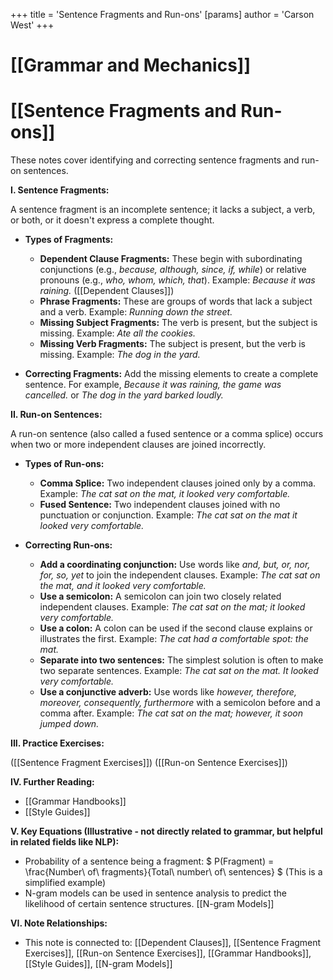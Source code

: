 +++
 title = 'Sentence Fragments and Run-ons'
[params]
	author = 'Carson West'
+++
# [[Grammar and Mechanics]]
# [[Sentence Fragments and Run-ons]]

These notes cover identifying and correcting sentence fragments and run-on sentences.

**I. Sentence Fragments:**

A sentence fragment is an incomplete sentence; it lacks a subject, a verb, or both, or it doesn't express a complete thought.

* **Types of Fragments:**
    * **Dependent Clause Fragments:** These begin with subordinating conjunctions (e.g., *because, although, since, if, while*) or relative pronouns (e.g., *who, whom, which, that*).  Example: *Because it was raining.*  ([[Dependent Clauses]])
    * **Phrase Fragments:** These are groups of words that lack a subject and a verb. Example: *Running down the street.*
    * **Missing Subject Fragments:** The verb is present, but the subject is missing. Example: *Ate all the cookies.*
    * **Missing Verb Fragments:** The subject is present, but the verb is missing. Example: *The dog in the yard.*


* **Correcting Fragments:**  Add the missing elements to create a complete sentence.  For example, *Because it was raining, the game was cancelled.* or *The dog in the yard barked loudly.*

**II. Run-on Sentences:**

A run-on sentence (also called a fused sentence or a comma splice) occurs when two or more independent clauses are joined incorrectly.

* **Types of Run-ons:**
    * **Comma Splice:** Two independent clauses joined only by a comma. Example: *The cat sat on the mat, it looked very comfortable.*
    * **Fused Sentence:** Two independent clauses joined with no punctuation or conjunction. Example: *The cat sat on the mat it looked very comfortable.*


* **Correcting Run-ons:**
    * **Add a coordinating conjunction:**  Use words like *and, but, or, nor, for, so, yet* to join the independent clauses.  Example: *The cat sat on the mat, and it looked very comfortable.*
    * **Use a semicolon:** A semicolon can join two closely related independent clauses. Example: *The cat sat on the mat; it looked very comfortable.*
    * **Use a colon:**  A colon can be used if the second clause explains or illustrates the first. Example: *The cat had a comfortable spot: the mat.*
    * **Separate into two sentences:** The simplest solution is often to make two separate sentences. Example: *The cat sat on the mat. It looked very comfortable.*
    * **Use a conjunctive adverb:** Use words like *however, therefore, moreover, consequently, furthermore* with a semicolon before and a comma after.  Example: *The cat sat on the mat; however, it soon jumped down.*


**III.  Practice Exercises:**

([[Sentence Fragment Exercises]])
([[Run-on Sentence Exercises]])


**IV. Further Reading:**

* [[Grammar Handbooks]]
* [[Style Guides]]


**V. Key Equations (Illustrative -  not directly related to grammar, but helpful in related fields like NLP):**

* Probability of a sentence being a fragment:  $ P(Fragment) = \frac{Number\ of\ fragments}{Total\ number\ of\ sentences} $  (This is a simplified example)
*  N-gram models can be used in sentence analysis to predict the likelihood of certain sentence structures. [[N-gram Models]]


**VI.  Note Relationships:**

* This note is connected to: [[Dependent Clauses]], [[Sentence Fragment Exercises]], [[Run-on Sentence Exercises]], [[Grammar Handbooks]], [[Style Guides]], [[N-gram Models]]
